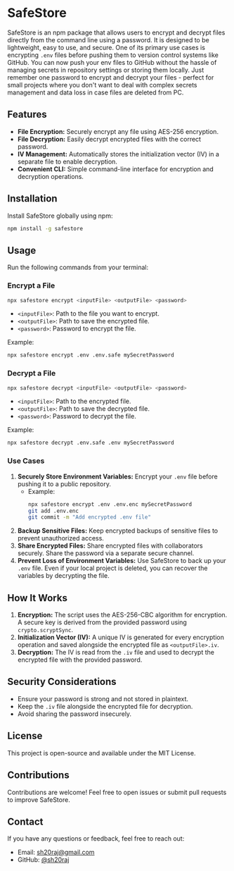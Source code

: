# SafeStore

SafeStore is an npm package that allows users to encrypt and decrypt files directly from the command line using a password. It is designed to be lightweight, easy to use, and secure. One of its primary use cases is encrypting `.env` files before pushing them to version control systems like GitHub. You can now push your env files to GitHub without the hassle of managing secrets in repository settings or storing them locally. Just remember one password to encrypt and decrypt your files - perfect for small projects where you don't want to deal with complex secrets management and data loss in case files are deleted from PC.

## Features
- **File Encryption:** Securely encrypt any file using AES-256 encryption.
- **File Decryption:** Easily decrypt encrypted files with the correct password.
- **IV Management:** Automatically stores the initialization vector (IV) in a separate file to enable decryption.
- **Convenient CLI:** Simple command-line interface for encryption and decryption operations.

## Installation
Install SafeStore globally using npm:

```bash
npm install -g safestore
```

## Usage
Run the following commands from your terminal:

### Encrypt a File
```bash
npx safestore encrypt <inputFile> <outputFile> <password>
```
- `<inputFile>`: Path to the file you want to encrypt.
- `<outputFile>`: Path to save the encrypted file.
- `<password>`: Password to encrypt the file.

Example:
```bash
npx safestore encrypt .env .env.safe mySecretPassword
```

### Decrypt a File
```bash
npx safestore decrypt <inputFile> <outputFile> <password>
```
- `<inputFile>`: Path to the encrypted file.
- `<outputFile>`: Path to save the decrypted file.
- `<password>`: Password to decrypt the file.

Example:
```bash
npx safestore decrypt .env.safe .env mySecretPassword
```

### Use Cases
1. **Securely Store Environment Variables:** Encrypt your `.env` file before pushing it to a public repository.
   - Example:
     ```bash
     npx safestore encrypt .env .env.enc mySecretPassword
     git add .env.enc
     git commit -m "Add encrypted .env file"
     ```
2. **Backup Sensitive Files:** Keep encrypted backups of sensitive files to prevent unauthorized access.
3. **Share Encrypted Files:** Share encrypted files with collaborators securely. Share the password via a separate secure channel.
4. **Prevent Loss of Environment Variables:** Use SafeStore to back up your `.env` file. Even if your local project is deleted, you can recover the variables by decrypting the file.

## How It Works
1. **Encryption:** The script uses the AES-256-CBC algorithm for encryption. A secure key is derived from the provided password using `crypto.scryptSync`.
2. **Initialization Vector (IV):** A unique IV is generated for every encryption operation and saved alongside the encrypted file as `<outputFile>.iv`.
3. **Decryption:** The IV is read from the `.iv` file and used to decrypt the encrypted file with the provided password.

## Security Considerations
- Ensure your password is strong and not stored in plaintext.
- Keep the `.iv` file alongside the encrypted file for decryption.
- Avoid sharing the password insecurely.

## License
This project is open-source and available under the MIT License.

## Contributions
Contributions are welcome! Feel free to open issues or submit pull requests to improve SafeStore.

## Contact
If you have any questions or feedback, feel free to reach out:
- Email: sh20raj@gmail.com
- GitHub: [@sh20raj](https://github.com/sh20raj)
